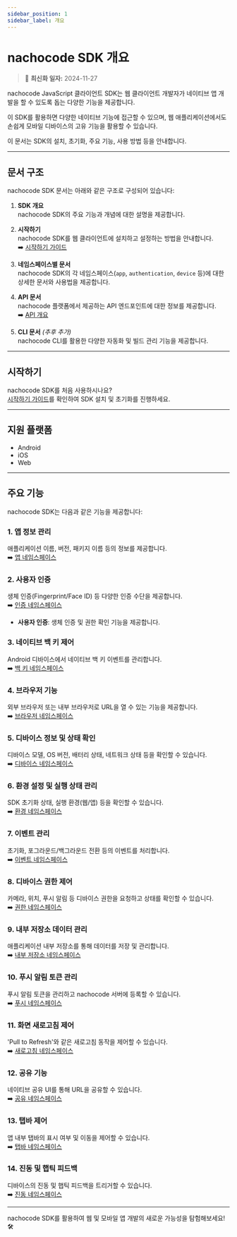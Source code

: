 ```yaml
---
sidebar_position: 1
sidebar_label: 개요
---
```


# nachocode SDK 개요

> 🔔 **최신화 일자:** 2024-11-27

nachocode JavaScript 클라이언트 SDK는 웹 클라이언트 개발자가 네이티브 앱 개발을 할 수 있도록 돕는 다양한 기능을 제공합니다.

이 SDK를 활용하면 다양한 네이티브 기능에 접근할 수 있으며, 웹 애플리케이션에서도 손쉽게 모바일 디바이스의 고유 기능을 활용할 수 있습니다.

이 문서는 SDK의 설치, 초기화, 주요 기능, 사용 방법 등을 안내합니다.

---

## 문서 구조

nachocode SDK 문서는 아래와 같은 구조로 구성되어 있습니다:

1. **SDK 개요**  
   nachocode SDK의 주요 기능과 개념에 대한 설명을 제공합니다.

2. **시작하기**  
   nachocode SDK를 웹 클라이언트에 설치하고 설정하는 방법을 안내합니다.  
   ➡️ [시작하기 가이드](./getting-started.md)

3. **네임스페이스별 문서**  
   nachocode SDK의 각 네임스페이스(`app`, `authentication`, `device` 등)에 대한 상세한 문서와 사용법을 제공합니다.

4. **API 문서**  
   nachocode 플랫폼에서 제공하는 API 엔드포인트에 대한 정보를 제공합니다.  
   ➡️ [API 개요](../api/intro.md)

5. **CLI 문서** _(추후 추가)_  
   nachocode CLI를 활용한 다양한 자동화 및 빌드 관리 기능을 제공합니다.

---

## 시작하기

nachocode SDK를 처음 사용하시나요?  
[시작하기 가이드](./getting-started.md)를 확인하여 SDK 설치 및 초기화를 진행하세요.

---

## 지원 플랫폼

- Android
- iOS
- Web

---

## 주요 기능

nachocode SDK는 다음과 같은 기능을 제공합니다:

### 1. **앱 정보 관리**

애플리케이션 이름, 버전, 패키지 이름 등의 정보를 제공합니다.  
➡️ [앱 네임스페이스](./namespaces/app.md)

### 2. **사용자 인증**

생체 인증(Fingerprint/Face ID) 등 다양한 인증 수단을 제공합니다.  
➡️ [인증 네임스페이스](./namespaces/authentication.md)

- **사용자 인증**: 생체 인증 및 권한 확인 기능을 제공합니다.

### 3. **네이티브 백 키 제어**

Android 디바이스에서 네이티브 백 키 이벤트를 관리합니다.  
➡️ [백 키 네임스페이스](./namespaces/backkey.md)

### 4. **브라우저 기능**

외부 브라우저 또는 내부 브라우저로 URL을 열 수 있는 기능을 제공합니다.  
➡️ [브라우저 네임스페이스](./namespaces/browser.md)

### 5. **디바이스 정보 및 상태 확인**

디바이스 모델, OS 버전, 배터리 상태, 네트워크 상태 등을 확인할 수 있습니다.  
➡️ [디바이스 네임스페이스](./namespaces/device.md)

### 6. **환경 설정 및 실행 상태 관리**

SDK 초기화 상태, 실행 환경(웹/앱) 등을 확인할 수 있습니다.  
➡️ [환경 네임스페이스](./namespaces/env.md)

### 7. **이벤트 관리**

초기화, 포그라운드/백그라운드 전환 등의 이벤트를 처리합니다.  
➡️ [이벤트 네임스페이스](./namespaces/event.md)

### 8. **디바이스 권한 제어**

카메라, 위치, 푸시 알림 등 디바이스 권한을 요청하고 상태를 확인할 수 있습니다.  
➡️ [권한 네임스페이스](./namespaces/permission.md)

### 9. **내부 저장소 데이터 관리**

애플리케이션 내부 저장소를 통해 데이터를 저장 및 관리합니다.  
➡️ [내부 저장소 네임스페이스](./namespaces/preference.md)

### 10. **푸시 알림 토큰 관리**

푸시 알림 토큰을 관리하고 nachocode 서버에 등록할 수 있습니다.  
➡️ [푸시 네임스페이스](./namespaces/push.md)

### 11. **화면 새로고침 제어**

'Pull to Refresh'와 같은 새로고침 동작을 제어할 수 있습니다.  
➡️ [새로고침 네임스페이스](./namespaces/refresh.md)

### 12. **공유 기능**

네이티브 공유 UI를 통해 URL을 공유할 수 있습니다.  
➡️ [공유 네임스페이스](./namespaces/share.md)

### 13. **탭바 제어**

앱 내부 탭바의 표시 여부 및 이동을 제어할 수 있습니다.  
➡️ [탭바 네임스페이스](./namespaces/tabbar.md)

### 14. **진동 및 햅틱 피드백**

디바이스의 진동 및 햅틱 피드백을 트리거할 수 있습니다.  
➡️ [진동 네임스페이스](./namespaces/vibration.md)

---

nachocode SDK를 활용하여 웹 및 모바일 앱 개발의 새로운 가능성을 탐험해보세요! 🛠️
